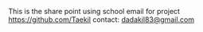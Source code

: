 This is the share point using school email for project
https://github.com/Taekil
contact: dadakil83@gmail.com
